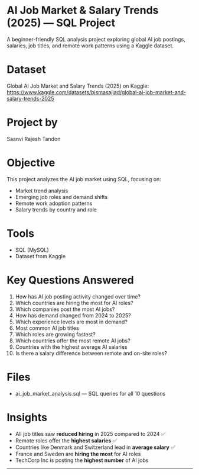 # AI Job Market & Salary Trends (2025) — SQL Project

A beginner-friendly SQL analysis project exploring global AI job postings, salaries, job titles, and remote work patterns using a Kaggle dataset.

# Dataset

Global AI Job Market and Salary Trends (2025) on Kaggle: https://www.kaggle.com/datasets/bismasajjad/global-ai-job-market-and-salary-trends-2025

# Project by

Saanvi Rajesh Tandon

# Objective

This project analyzes the AI job market using SQL, focusing on:
- Market trend analysis
- Emerging job roles and demand shifts
- Remote work adoption patterns
- Salary trends by country and role

# Tools

- SQL (MySQL)
- Dataset from Kaggle

# Key Questions Answered

1. How has AI job posting activity changed over time?
2. Which countries are hiring the most for AI roles?
3. Which companies post the most AI jobs?
4. How has demand changed from 2024 to 2025?
5. Which experience levels are most in demand?
6. Most common AI job titles
7. Which roles are growing fastest?
8. Which countries offer the most remote AI jobs?
9. Countries with the highest average AI salaries
10. Is there a salary difference between remote and on-site roles?

# Files

- ai_job_market_analysis.sql — SQL queries for all 10 questions

# Insights

- All job titles saw **reduced hiring** in 2025 compared to 2024 ✅
- Remote roles offer the **highest salaries** ✅
- Countries like Denmark and Switzerland lead in **average salary** ✅
- France and Sweden are **hiring the most** for AI roles
- TechCorp Inc is posting the **highest number** of AI jobs

---
